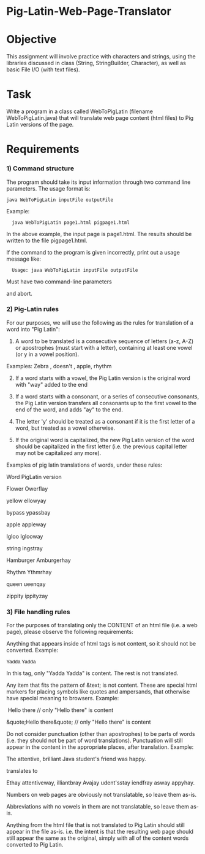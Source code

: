 # Pig-Latin-Web-Page-Translator

# Objective
This assignment will involve practice with characters and strings, using the libraries discussed in class (String, StringBuilder, Character), as well as basic File I/O (with text files).

# Task

Write a program in a class called WebToPigLatin (filename WebToPigLatin.java) that will translate web page content (html files) to Pig Latin versions of the page.

# Requirements

### 1) Command structure

The program should take its input information through two command line parameters. The usage format is:

    java WebToPigLatin inputFile outputFile
  
Example:

      java WebToPigLatin page1.html pigpage1.html
  
In the above example, the input page is page1.html. The results should be written to the file pigpage1.html.

If the command to the program is given incorrectly, print out a usage message like:

      Usage: java WebToPigLatin inputFile outputFile
  
  Must have two command-line parameters
  
and abort.

### 2) Pig-Latin rules

For our purposes, we will use the following as the rules for translation of a word into "Pig Latin":

1. A word to be translated is a consecutive sequence of letters (a-z, A-Z) or apostrophes (must start with a letter), containing at least one vowel (or y in a vowel position).

Examples: Zebra , doesn't , apple, rhythm

2. If a word starts with a vowel, the Pig Latin version is the original word with "way" added to the end

3. If a word starts with a consonant, or a series of consecutive consonants, the Pig Latin version transfers all consonants up to the first vowel to the end of the word, and adds "ay" to the end.

4. The letter 'y' should be treated as a consonant if it is the first letter of a word, but treated as a vowel otherwise.

5. If the original word is capitalized, the new Pig Latin version of the word should be capitalized in the first letter (i.e. the previous capital letter may not be capitalized any more).

Examples of pig latin translations of words, under these rules:
 
Word	PigLatin version

Flower	Owerflay

yellow	ellowyay

bypass	ypassbay

apple	appleway

Igloo	Iglooway

string	ingstray

Hamburger	Amburgerhay

Rhythm	Ythmrhay

queen	ueenqay

zippity	ippityzay

### 3) File handling rules

For the purposes of translating only the CONTENT of an html file (i.e. a web page), please observe the following requirements:

Anything that appears inside of html tags is not content, so it should not be converted. Example:

  <font size="-1" face="Arial, Helvetica, sans-serif">Yadda Yadda</font>
  
In this tag, only "Yadda Yadda" is content. The rest is not translated.
 
Any item that fits the pattern of &text; is not content. These are special html markers for placing symbols like quotes and ampersands, that otherwise have special meaning to browsers. Example:

  &nbsp;Hello there		// only "Hello there" is content
  
  &quote;Hello there&quote;	// only "Hello there" is content
  
Do not consider punctuation (other than apostrophes) to be parts of words (i.e. they should not be part of word translations). Punctuation will still appear in the content in the appropriate places, after 
translation. Example:

   The attentive, brilliant Java student's friend was happy.
   
translates to

   Ethay attentiveway, illiantbray Avajay udent'sstay iendfray asway appyhay.
   
Numbers on web pages are obviously not translatable, so leave them as-is.
 
Abbreviations with no vowels in them are not translatable, so leave them as-is.
 
Anything from the html file that is not translated to Pig Latin should still appear in the file as-is. i.e. the intent is that the resulting web page should still appear the same as the original, simply with all of the content words converted to Pig Latin.

